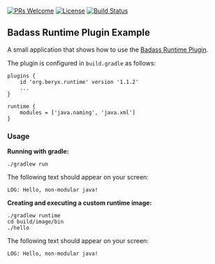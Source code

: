 [![PRs Welcome](https://img.shields.io/badge/PRs-welcome-brightgreen.svg?style=flat-square)](http://makeapullrequest.com)
[![License](https://img.shields.io/badge/License-Apache%202.0-blue.svg)](https://github.com/beryx-gist/badass-runtime-example/blob/master/LICENSE)
[![Build Status](https://img.shields.io/travis/beryx-gist/badass-runtime-example/master.svg?label=Build)](https://travis-ci.org/beryx-gist/badass-runtime-example)

## Badass Runtime Plugin Example ##

A small application that shows how to use the [Badass Runtime Plugin](https://github.com/beryx/badass-runtime-plugin/).

The plugin is configured in `build.gradle` as follows:

```
plugins {
    id 'org.beryx.runtime' version '1.1.2'
    ...
}

runtime {
    modules = ['java.naming', 'java.xml']
}
```

### Usage
**Running with gradle:**
```
./gradlew run
```

The following text should appear on your screen:
```
LOG: Hello, non-modular java!
```


**Creating and executing a custom runtime image:**
```
./gradlew runtime
cd build/image/bin
./hello
```

The following text should appear on your screen:
```
LOG: Hello, non-modular java!
```
